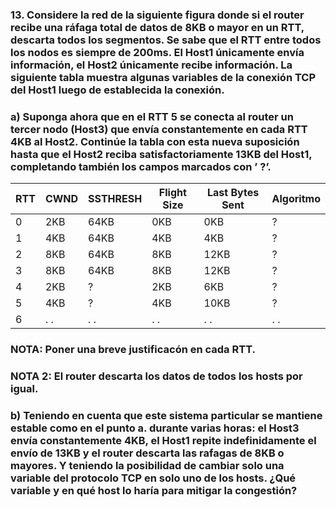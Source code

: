 ### 13. Considere la red de la siguiente figura donde si el router recibe una ráfaga total de datos de 8KB o mayor en un RTT, descarta todos los segmentos. Se sabe que el RTT entre todos los nodos es siempre de 200ms. El Host1 únicamente envía información, el Host2 únicamente recibe información. La siguiente tabla muestra algunas variables de la conexión TCP del Host1 luego de establecida la conexión.

### a) Suponga ahora que en el RTT 5 se conecta al router un tercer nodo (Host3) que envía constantemente en cada RTT 4KB al Host2. Continúe la tabla con esta nueva suposición hasta que el Host2 reciba satisfactoriamente 13KB del Host1, completando también los campos marcados con ’ ?’.

| RTT | CWND | SSTHRESH | Flight Size | Last Bytes Sent | Algoritmo
|-----|------|----------|-------------|-----------------|----------
| 0   | 2KB  | 64KB     | 0KB         | 0KB             | ?
| 1   | 4KB  | 64KB     | 4KB         | 4KB             | ?
| 2   | 8KB  | 64KB     | 8KB         | 12KB            | ?
| 3   | 8KB  | 64KB     | 8KB         | 12KB            | ?
| 4   | 2KB  | ?        | 2KB         | 6KB             | ?
| 5   | 4KB  | ?        | 4KB         | 10KB            | ?
| 6   | . .  | . .      | . .         | . .             | . .

### NOTA: Poner una breve justificacón en cada RTT.
### NOTA 2: El router descarta los datos de todos los hosts por igual.

### b) Teniendo en cuenta que este sistema particular se mantiene estable como en el punto a. durante varias horas: el Host3 envía constantemente 4KB, el Host1 repite indefinidamente el envío de 13KB y el router descarta las rafagas de 8KB o mayores. Y teniendo la posibilidad de cambiar solo una variable del protocolo TCP en solo uno de los hosts. ¿Qué variable y en qué host lo haría para mitigar la congestión?
